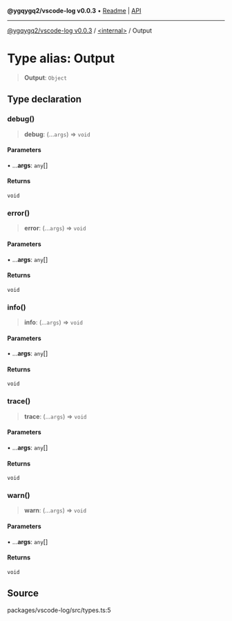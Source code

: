 **@ygqygq2/vscode-log v0.0.3** • [Readme](../../README.md) \| [API](../../globals.md)

***

[@ygqygq2/vscode-log v0.0.3](../../README.md) / [\<internal\>](../README.md) / Output

# Type alias: Output

> **Output**: `Object`

## Type declaration

### debug()

> **debug**: (...`args`) => `void`

#### Parameters

• ...**args**: `any`[]

#### Returns

`void`

### error()

> **error**: (...`args`) => `void`

#### Parameters

• ...**args**: `any`[]

#### Returns

`void`

### info()

> **info**: (...`args`) => `void`

#### Parameters

• ...**args**: `any`[]

#### Returns

`void`

### trace()

> **trace**: (...`args`) => `void`

#### Parameters

• ...**args**: `any`[]

#### Returns

`void`

### warn()

> **warn**: (...`args`) => `void`

#### Parameters

• ...**args**: `any`[]

#### Returns

`void`

## Source

packages/vscode-log/src/types.ts:5
